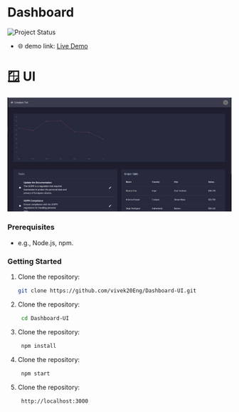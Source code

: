# Dashboard
![Project Status](https://img.shields.io/badge/Status-In%20Progress-yellow)

- 🌐 demo link: [Live Demo](https://dashboard-ui-seven-ruddy.vercel.app/)


# 🪟 UI

![ui](screenshots/1.png) 

### Prerequisites

- e.g., Node.js, npm.

### Getting Started

1. Clone the repository:
   ```bash
   git clone https://github.com/vivek20Eng/Dashboard-UI.git
2. Clone the repository:
   ```bash  
    cd Dashboard-UI
3. Clone the repository:
   ```bash  
    npm install
4. Clone the repository:
   ```bash  
    npm start
5. Clone the repository:
   ```bash  
    http://localhost:3000
